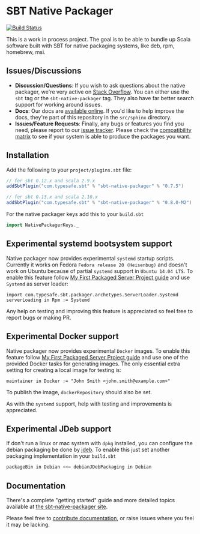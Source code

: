 # SBT Native Packager #

[![Build Status](https://api.travis-ci.org/sbt/sbt-native-packager.png?branch=master)](https://travis-ci.org/sbt/sbt-native-packager)

This is a work in process project.  The goal is to be able to bundle up Scala software built with SBT for native packaging systems, like deb, rpm, homebrew, msi.


## Issues/Discussions

*  **Discussion/Questions**:
  If you wish to ask questions about the native packager, we're very active on [Stack Overflow](http://stackoverflow.com/questions/tagged/sbt).  You can either use the `sbt` tag or the `sbt-native-packager` tag.  They also have far better search support for working around issues.
* **Docs**:
   Our docs are [available online](http://scala-sbt.org/sbt-native-packager).  If you'd like to help improve the docs, they're part of this repository in the `src/sphinx` directory.
* **Issues/Feature Requests**:
  Finally, any bugs or features you find you need, please report to our [issue tracker](https://github.com/sbt/sbt-native-packager/issues/new).  Please check the [compatibility matrix](https://github.com/sbt/sbt-native-packager/wiki/Tested-On) to see if your system is able to produce the packages you want.

## Installation ##

Add the following to your `project/plugins.sbt` file:

```scala
// for sbt 0.12.x and scala 2.9.x
addSbtPlugin("com.typesafe.sbt" % "sbt-native-packager" % "0.7.5")

// for sbt 0.13.x and scala 2.10.x
addSbtPlugin("com.typesafe.sbt" % "sbt-native-packager" % "0.8.0-M2")
```

For the native packager keys add this to your `build.sbt`

```scala
import NativePackagerKeys._
```
    


## Experimental systemd bootsystem support ##

Native packager now provides experimental `systemd` startup scripts.
Currently it works on Fedora `Fedora release 20 (Heisenbug)` and doesn't work on Ubuntu because of partial `systemd` support in `Ubuntu 14.04 LTS`. 
To enable this feature follow [My First Packaged Server Project guide](http://www.scala-sbt.org/sbt-native-packager/GettingStartedServers/MyFirstProject.html) and use `Systemd` as server loader:
  
    import com.typesafe.sbt.packager.archetypes.ServerLoader.Systemd
    serverLoading in Rpm := Systemd
  
Any help on testing and improving this feature is appreciated so feel free to report bugs or making PR.

## Experimental Docker support ##

Native packager now provides experimental `Docker` images.
To enable this feature follow [My First Packaged Server Project guide](http://www.scala-sbt.org/sbt-native-packager/GettingStartedServers/MyFirstProject.html) and use one of the provided Docker tasks for generating images.
The only essential extra setting for creating a local image for testing is:

    maintainer in Docker := "John Smith <john.smith@example.com>"

To publish the image, ``dockerRepository`` should also be set.

As with the `systemd` support, help with testing and improvements is appreciated.

## Experimental JDeb support ##

If don't run a linux or mac system with ``dpkg`` installed, you can configure the
debian packaging be done by [jdeb](https://github.com/tcurdt/jdeb). To enable this just set another packaging
implementation in your `build.sbt`

```scala
packageBin in Debian <<= debianJDebPackaging in Debian
```

## Documentation ##

There's a complete "getting started" guide and more detailed topics available at [the sbt-native-packager site](http://scala-sbt.org/sbt-native-packager).  

Please feel free to [contribute documentation](https://github.com/sbt/sbt-native-packager/tree/master/src/sphinx), or raise issues where you feel it may be lacking.


